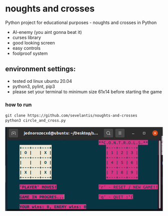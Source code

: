 # noughts and crosses
Python project for educational purposes - noughts and crosses in Python
 - AI-enemy (you aint gonna beat it)
 - curses library
 - good looking screen
 - easy controls
 - foolproof system

## environment settings:
 - tested od linux ubuntu 20.04
 - python3, pylint, pip3
 - please set your terminal to minimum size 61x14 before starting the game
 
### how to run
```
git clone https://github.com/sevelantis/noughts-and-crosses
python3 circle_and_cross.py
```

![Alt text](/readme-files/board-screen.png?raw=true "gameplay screenshop")
